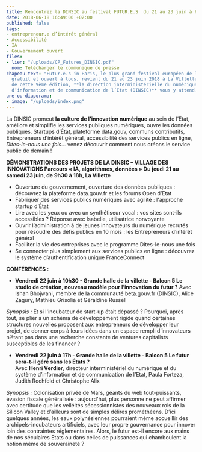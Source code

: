 ```yaml
---
title: Rencontrez la DINSIC au festival FUTUR.E.S  du 21 au 23 juin à Paris
date: 2018-06-18 16:49:00 +02:00
published: false
tags:
- entrepreneur.e d’intérêt général
- Accessibilité
- IA
- Gouvernement ouvert
files:
- lien: "/uploads/CP_Futures_DINSIC.pdf"
  nom: Télécharger le communiqué de presse
chapeau-text: "Futur.e.s in Paris, le plus grand festival européen de l'innovation,
  gratuit et ouvert à tous, revient du 21 au 23 juin 2018 à La Villette. \nPartenaire
  de cette 9ème édition, **la direction interministérielle du numérique et du système
  d’information et de communication de l’Etat (DINSIC)** vous y attend. "
une-ou-diaporama:
- image: "/uploads/index.png"
---
```


La DINSIC promeut **la culture de l’innovation numérique** au sein de l’Etat, améliore et simplifie les services publiques numériques, ouvre les données publiques. Startups d’État, plateforme data.gouv, communs contributifs, Entrepreneurs d’intérêt général, accessibilité des services publics en ligne, *Dites-le-nous une fois…*  venez découvrir comment nous créons le service public de demain ! 

**DÉMONSTRATIONS DES PROJETS DE LA DINSIC – VILLAGE DES INNOVATIONS Parcours « IA, algorithmes, données » Du jeudi 21 au samedi 23 juin, de 9h30 à 18h, La Villette** 
 
* Ouverture du gouvernement, ouverture des données publiques : découvrez la plateforme data.gouv.fr et les forums Open d’Etat 
* Fabriquer des services publics numériques avec agilité : l'approche startup d’État 
* Lire avec les yeux ou avec un synthétiseur vocal : vos sites sont-ils accessibles ? Réponse avec Isabelle, utilisatrice nonvoyante
* Ouvrir l’administration à de jeunes innovateurs du numérique recrutés pour résoudre des défis publics en 10 mois :  les Entrepreneurs d’intérêt général 
* Faciliter la vie des entreprises avec le programme Dites-le-nous une fois 
* Se connecter plus simplement aux services publics en ligne : découvrez le système d’authentification unique FranceConnect 
 
 
**CONFÉRENCES :**  

* **Vendredi 22 juin à 10h30  - Grande halle de la villette - Balcon 5 Le studio de création, nouveau modèle pour l’innovation du futur ?**  Avec Ishan Bhojwani, membre de la communauté beta.gouv.fr (DINSIC), Alice Zagury, Mathieu Grisolia et Géraldine Russell 
 
*Synopsis :* Et si l'incubateur de start-up était dépassé ? Pourquoi, après tout, se plier à un schéma de développement rigide quand certaines structures nouvelles proposent aux entrepreneurs de développer leur projet, de donner corps à leurs idées dans un espace rempli d’innovateurs n’étant pas dans une recherche constante de ventures capitalists susceptibles de les financer ?  
 
* **Vendredi 22 juin à 17h - Grande halle de la villette - Balcon 5  Le futur sera-t-il géré sans les États ?**  
Avec **Henri Verdier**, directeur interministériel du numérique et du système d’information et de communication de l’Etat,  Paula Forteza, Judith Rochfeld et Christophe Alix 
 
*Synopsis :* Colonisation privée de Mars, géants du web tout-puissants, évasion fiscale généralisée : aujourd'hui, plus personne ne peut affirmer avec certitude que les velléités sécessionnistes des nouveaux rois de la Silicon Valley et d’ailleurs sont de simples délires prométhéens. D’ici quelques années, les eaux polynésiennes pourraient même accueillir des archipels-incubateurs artificiels, avec leur propre gouvernance pour innover loin des contraintes réglementaires. Alors, le futur est-il encore aux mains de nos séculaires Etats ou dans celles de puissances qui chamboulent la notion même de souveraineté ? 
